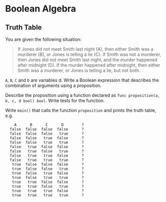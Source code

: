 # Boolean Algebra

## Truth Table

You are given the following situation:

> If Jones did not meet Smith last night (A), then either Smith was a
> murderer (B), or Jones is telling a lie (C). If Smith was not a murderer,
> then Jones did not meet Smith last night, and the murder happened after midnight (D). If the murder happened after midnight,
> then either Smith was a murderer, or Jones is telling a lie, but
> not both.

`A`, `B`, `C` and `D` are variables d. Write a Boolean expression that describes the combination of arguments using a proposition.

Describe the proposition using a function declared as `func proposition(a, b, c, d bool) bool`. Write tests for the function.

Write `main()` that calls the function `proposition` and prints the truth table, e.g.

```
    A      B      C      D        ?
  false  false  false  false      ?
  false  false  false   true      ?
  false  false   true  false      ?
  false  false   true   true      ?
  false   true  false  false      ?
  false   true  false   true      ?
  false   true   true  false      ?
  false   true   true   true      ?
   true  false  false  false      ?
   true  false  false   true      ?
   true  false   true  false      ?
   true  false   true   true      ?
   true   true  false  false      ?
   true   true  false   true      ?
   true   true   true  false      ?
   true   true   true   true      ?
```
